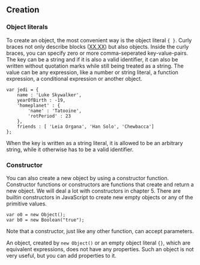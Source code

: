 ## Creation

### Object literals

To create an object, the most convenient way is the object literal `{ }`. Curly braces not only describe blocks ([XX.XX](#XX.XX)) but also objects. Inside the curly braces, you can specify zero or more comma-seperated key-value-pairs. The key can be a string and if it is also a valid identifier, it can also be written without quotation marks while still being treated as a string. The value can be any expression, like a number or string literal, a function expression, a conditional expression or another object.
```
var jedi = {
    name : 'Luke Skywalker',
    yearOfBirth : -19,
    'homeplanet' : {
        'name' : 'Tatooine',
        'rotPeriod' : 23
    },
    friends : [ 'Leia Organa', 'Han Solo', 'Chewbacca']
};
```
When the key is written as a string literal, it is allowed to be an arbitrary string, while it otherwise has to be a valid identifier.

### Constructor
You can also create a new object by using a constructor function. Constructor functions or constructors are functions that create and return a new object. We will deal a lot with constructors in chapter 5. There are builtin constructors in JavaScript to create new empty objects or any of the primitive values.
```
var o0 = new Object();
var b0 = new Boolean("true");
```
Note that a constructor, just like any other function, can accept parameters.

An object, created by `new Object()` or an empty object literal `{}`, which are equivalent expressions, does not have any properties. Such an object is not very useful, but you can add properties to it.